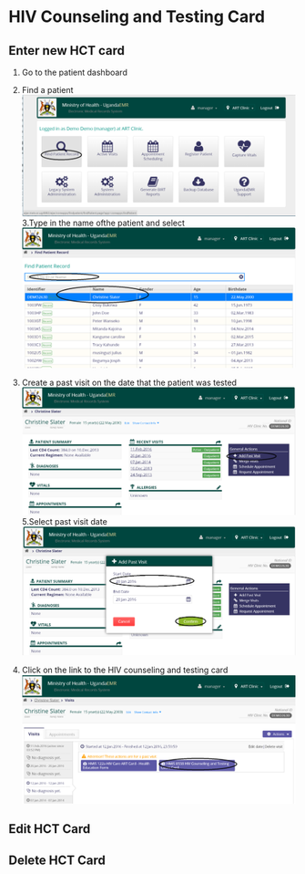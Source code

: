 # HIV Counseling and Testing Card
## Enter new HCT card
1. Go to the patient dashboard 
2. Find a patient
![](find_patient_.png)
3.Type in the name ofthe patient and select 
![](select_patient.png)


4. Create a  past visit on the date that the patient was tested
![](add_past_visit.png)
5.Select past visit date
![](select_past_visit_date.png)

6. Click on the link to the HIV counseling  and testing card
![](click_on_link_to_HCT_Card.png)


## Edit HCT Card
## Delete HCT Card

